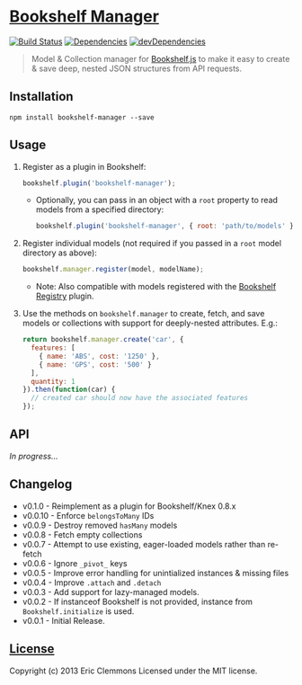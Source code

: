 # [Bookshelf Manager][0]

[![Build Status](https://travis-ci.org/ericclemmons/bookshelf-manager.png)](https://travis-ci.org/ericclemmons/bookshelf-manager)
[![Dependencies](https://david-dm.org/ericclemmons/bookshelf-manager.png)](https://david-dm.org/ericclemmons/bookshelf-manager)
[![devDependencies](https://david-dm.org/ericclemmons/bookshelf-manager/dev-status.png)](https://david-dm.org/ericclemmons/bookshelf-manager#info=devDependencies&view=table)

> Model & Collection manager for [Bookshelf.js][1] to make it easy to create &
> save deep, nested JSON structures from API requests.

## Installation

    npm install bookshelf-manager --save

## Usage

  1. Register as a plugin in Bookshelf:

     ```javascript
     bookshelf.plugin('bookshelf-manager');
     ```

      - Optionally, you can pass in an object with a `root` property to read models from a specified directory:

         ```javascript
         bookshelf.plugin('bookshelf-manager', { root: 'path/to/models' });
         ```

  2. Register individual models (not required if you passed in a `root` model directory as above):

     ```javascript
     bookshelf.manager.register(model, modelName);
     ```

     - Note: Also compatible with models registered with the [Bookshelf Registry](https://github.com/tgriesser/bookshelf/wiki/Plugin:-Model-Registry) plugin.

  3. Use the methods on `bookshelf.manager` to create, fetch, and save models or collections with support for deeply-nested attributes. E.g.:

     ```javascript
     return bookshelf.manager.create('car', {
       features: [
         { name: 'ABS', cost: '1250' },
         { name: 'GPS', cost: '500' }
       ],
       quantity: 1
     }).then(function(car) {
       // created car should now have the associated features
     });
     ```


## API

*In progress...*


## Changelog

- v0.1.0 - Reimplement as a plugin for Bookshelf/Knex 0.8.x
- v0.0.10 - Enforce `belongsToMany` IDs
- v0.0.9 - Destroy removed `hasMany` models
- v0.0.8 - Fetch empty collections
- v0.0.7 - Attempt to use existing, eager-loaded models rather than re-fetch
- v0.0.6 - Ignore `_pivot_` keys
- v0.0.5 - Improve error handling for unintialized instances & missing files
- v0.0.4 - Improve `.attach` and `.detach`
- v0.0.3 - Add support for lazy-managed models.
- v0.0.2 - If instanceof Bookshelf is not provided, instance from `Bookshelf.initialize` is used.
- v0.0.1 - Initial Release.


## [License][2]

Copyright (c) 2013 Eric Clemmons
Licensed under the MIT license.

[0]: https://github.com/ericclemmons/bookshelf-manager
[1]: http://bookshelfjs.org/
[2]: https://raw.github.com/ericclemmons/bookshelf-manager/master/LICENSE
